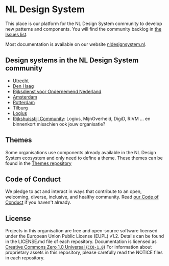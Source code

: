 # NL Design System

This place is our platform for the NL Design System community to develop new patterns and components. You will find the community backlog in [the Issues list](https://github.com/nl-design-system/backlog/issues).

Most documentation is available on our website [nldesignsystem.nl](https://nldesignsystem.nl/).

## Design systems in the NL Design System community

- [Utrecht](https://github.com/nl-design-system/utrecht)
- [Den Haag](https://github.com/nl-design-system/denhaag)
- [Rijksdienst voor Ondernemend Nederland](https://github.com/nl-design-system/rvo)
- [Amsterdam](https://github.com/amsterdam/design-system)
- [Rotterdam](https://github.com/nl-design-system/rotterdam)
- [Tilburg](https://github.com/nl-design-system/tilburg)
- [Logius](https://github.com/nl-design-system/lux)
- [Rijkshuisstijl Community](https://github.com/nl-design-system/rijkshuisstijl-community): Logius, MijnOverheid, DigiD, RIVM ... en binnenkort misschien ook jouw organisatie?

## Themes

Some organisations use components already available in the NL Design System ecosystem and only need to define a theme. These themes can be found in the [Themes repository](https://github.com/nl-design-system/themes)

## Code of Conduct

We pledge to act and interact in ways that contribute to an open, welcoming, diverse, inclusive, and healthy community. Read [our Code of Conduct](../CODE_OF_CONDUCT.md) if you haven't already.

## License

Projects in this organisation are free and open-source software licensed under the European Union Public License (EUPL) v1.2. Details can be found in the LICENSE.md file of each repository. Documentation is licensed as [Creative Commons Zero 1.0 Universal (`CC0-1.0`)](https://creativecommons.org/publicdomain/zero/1.0/legalcode)
For information about proprietary assets in this repository, please carefully read the NOTICE files in each repository.
